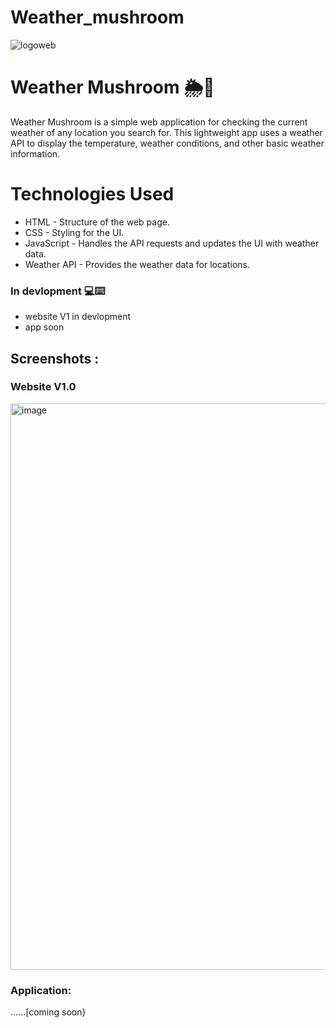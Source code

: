 # Weather_mushroom
![logoweb](https://github.com/user-attachments/assets/c55546e7-6e5b-4e98-8f98-facd6034a62a)
# Weather Mushroom 🌦️🍄
Weather Mushroom is a simple web application for checking the current weather of any location you search for. This lightweight app uses a weather API to display the temperature, weather conditions, and other basic weather information.
# Technologies Used
* HTML - Structure of the web page.
* CSS - Styling for the UI.
* JavaScript - Handles the API requests and updates the UI with weather data.
* Weather API - Provides the weather data for locations.
### In devlopment 💻⌨️
* website V1 in devlopment
* app soon
## Screenshots :
### Website V1.0

<img width="906" alt="image" src="https://github.com/user-attachments/assets/4a2a72e4-e50e-4ebe-ac7d-900f0ed65b03">

### Application:
......[coming soon}

